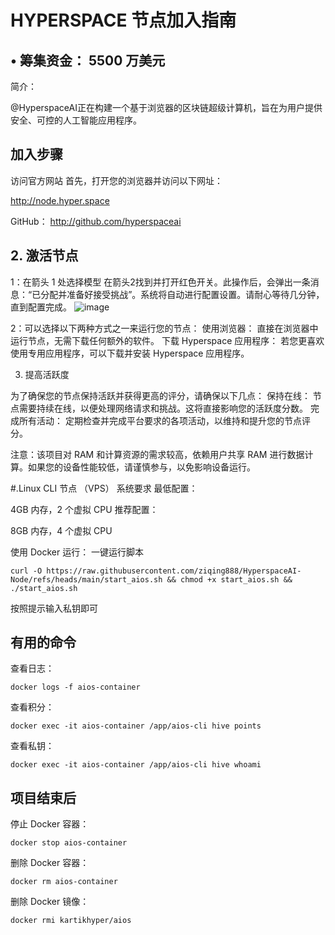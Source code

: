# HYPERSPACE 节点加入指南




## • 筹集资金： 5500 万美元
简介：

@HyperspaceAI正在构建一个基于浏览器的区块链超级计算机，旨在为用户提供安全、可控的人工智能应用程序。

## 加入步骤
访问官方网站
首先，打开您的浏览器并访问以下网址：

http://node.hyper.space

GitHub： http://github.com/hyperspaceai

## 2. 激活节点
1：在箭头 1 处选择模型 在箭头2找到并打开红色开关。此操作后，会弹出一条消息：“已分配并准备好接受挑战”。系统将自动进行配置设置。请耐心等待几分钟，直到配置完成。
![image](https://github.com/user-attachments/assets/8b09a421-a6fb-4a78-9547-6fd5fa3a8508)


2：可以选择以下两种方式之一来运行您的节点：
使用浏览器： 直接在浏览器中运行节点，无需下载任何额外的软件。
下载 Hyperspace 应用程序： 若您更喜欢使用专用应用程序，可以下载并安装 Hyperspace 应用程序。

3. 提高活跃度

为了确保您的节点保持活跃并获得更高的评分，请确保以下几点：
保持在线： 节点需要持续在线，以便处理网络请求和挑战。这将直接影响您的活跃度分数。
完成所有活动： 定期检查并完成平台要求的各项活动，以维持和提升您的节点评分。

注意：该项目对 RAM 和计算资源的需求较高，依赖用户共享 RAM 进行数据计算。如果您的设备性能较低，请谨慎参与，以免影响设备运行。

#.Linux CLI 节点 （VPS）
系统要求
最低配置：

4GB 内存，2 个虚拟 CPU
推荐配置：

8GB 内存，4 个虚拟 CPU

使用 Docker 运行：
一键运行脚本
```
curl -O https://raw.githubusercontent.com/ziqing888/HyperspaceAI-Node/refs/heads/main/start_aios.sh && chmod +x start_aios.sh && ./start_aios.sh
```
按照提示输入私钥即可

## 有用的命令
查看日志：
```
docker logs -f aios-container
```
查看积分：
```
docker exec -it aios-container /app/aios-cli hive points
```
查看私钥：
```
docker exec -it aios-container /app/aios-cli hive whoami
```
## 项目结束后
停止 Docker 容器：
```
docker stop aios-container
```
删除 Docker 容器：
```
docker rm aios-container
```
删除 Docker 镜像：
```
docker rmi kartikhyper/aios
```

